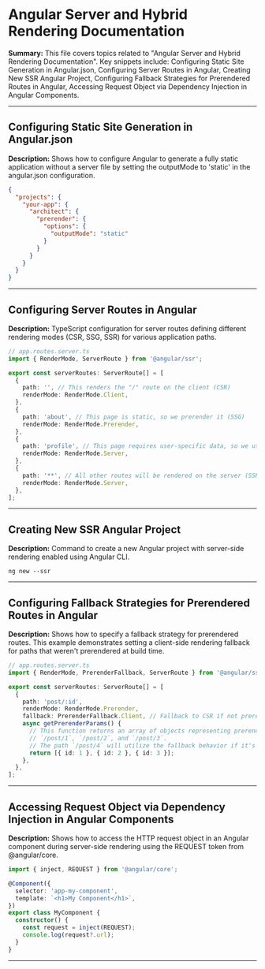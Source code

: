 # Angular Server and Hybrid Rendering Documentation

**Summary:** This file covers topics related to "Angular Server and Hybrid Rendering Documentation". Key snippets include: Configuring Static Site Generation in Angular.json, Configuring Server Routes in Angular, Creating New SSR Angular Project, Configuring Fallback Strategies for Prerendered Routes in Angular, Accessing Request Object via Dependency Injection in Angular Components.

---

## Configuring Static Site Generation in Angular.json

**Description:** Shows how to configure Angular to generate a fully static application without a server file by setting the outputMode to 'static' in the angular.json configuration.

```json
{
  "projects": {
    "your-app": {
      "architect": {
        "prerender": {
          "options": {
            "outputMode": "static"
          }
        }
      }
    }
  }
}
```

---

## Configuring Server Routes in Angular

**Description:** TypeScript configuration for server routes defining different rendering modes (CSR, SSG, SSR) for various application paths.

```typescript
// app.routes.server.ts
import { RenderMode, ServerRoute } from '@angular/ssr';

export const serverRoutes: ServerRoute[] = [
  {
    path: '', // This renders the "/" route on the client (CSR)
    renderMode: RenderMode.Client,
  },
  {
    path: 'about', // This page is static, so we prerender it (SSG)
    renderMode: RenderMode.Prerender,
  },
  {
    path: 'profile', // This page requires user-specific data, so we use SSR
    renderMode: RenderMode.Server,
  },
  {
    path: '**', // All other routes will be rendered on the server (SSR)
    renderMode: RenderMode.Server,
  },
];
```

---

## Creating New SSR Angular Project

**Description:** Command to create a new Angular project with server-side rendering enabled using Angular CLI.

```shell
ng new --ssr
```

---

## Configuring Fallback Strategies for Prerendered Routes in Angular

**Description:** Shows how to specify a fallback strategy for prerendered routes. This example demonstrates setting a client-side rendering fallback for paths that weren't prerendered at build time.

```typescript
// app.routes.server.ts
import { RenderMode, PrerenderFallback, ServerRoute } from '@angular/ssr';

export const serverRoutes: ServerRoute[] = [
  {
    path: 'post/:id',
    renderMode: RenderMode.Prerender,
    fallback: PrerenderFallback.Client, // Fallback to CSR if not prerendered
    async getPrerenderParams() {
      // This function returns an array of objects representing prerendered posts at the paths:
      // `/post/1`, `/post/2`, and `/post/3`.
      // The path `/post/4` will utilize the fallback behavior if it's requested.
      return [{ id: 1 }, { id: 2 }, { id: 3 }];
    },
  },
];
```

---

## Accessing Request Object via Dependency Injection in Angular Components

**Description:** Shows how to access the HTTP request object in an Angular component during server-side rendering using the REQUEST token from @angular/core.

```typescript
import { inject, REQUEST } from '@angular/core';

@Component({
  selector: 'app-my-component',
  template: `<h1>My Component</h1>`,
})
export class MyComponent {
  constructor() {
    const request = inject(REQUEST);
    console.log(request?.url);
  }
}
```

---